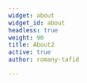```yaml
---
widget: about
widget_id: about
headless: true
weight: 90
title: About2
active: true
author: romany-tafid

---
```

